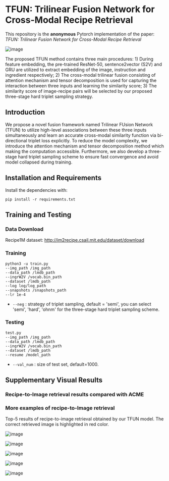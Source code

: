 # TFUN: Trilinear Fusion Network for Cross-Modal Recipe Retrieval

This repository is the **anonymous** Pytorch implementation of the paper: *TFUN: Trilinear Fusion Network for Cross-Modal Recipe Retrieval* 

![image](https://github.com/ACM-MM2021/TFUN-pytorch/blob/main/img/framework.png)

The proposed TFUN method contains three main procedures: 1) During feature embedding, the pre-trained ResNet-50, sentence2vector (S2V) and GRU are utilized to extract embedding of the image, instruction and ingredient respectively; 2) The cross-modal trilinear fusion consisting of attention mechanism and tensor decomposition is used for capturing the interaction between three inputs and learning the similarity score; 3) The similarity score of image-recipe pairs will be selected by our proposed three-stage hard triplet sampling strategy.

## Introduction

We propose a novel fusion framework named Trilinear FUsion Network (TFUN) to utilize high-level associations between these three inputs simultaneously and learn an accurate cross-modal similarity function via bi-directional triplet loss explicitly. To reduce the model complexity, we introduce the attention mechanism and tensor decomposition method which making the computation accessible. Furthermore, we also develop a three-stage hard triplet sampling scheme to ensure fast convergence and avoid model collapsed during training.

## Installation and Requirements

Install the dependencies with:

```shell
pip install -r requirements.txt
```

## Training and Testing

### Data Download

Recipe1M dataset: http://im2recipe.csail.mit.edu/dataset/download

### Training

```shell
python3 -u train.py
--img_path /img_path
--data_path /lmdb_path
--ingrW2V /vocab.bin_path
--dataset /lmdb_path
--log log/log_path
--snapshots /snapshots_path
--lr 1e-4 
```

* `--neg` : strategy of triplet sampling, default = 'semi', you can select 'semi', 'hard', 'ohnm' for the three-stage hard triplet sampling scheme.

### Testing

```shell
test.py
--img_path /img_path
--data_path /lmdb_path
--ingrW2V /vocab.bin_path
--dataset /lmdb_path
--resume /model_path
```

* `--val_num` : size of test set, default=1000.

## Supplementary Visual Results

### Recipe-to-Image retrieval results compared with ACME



### More examples of recipe-to-Image retrieval

Top-5 results of recipe-to-image retrieval obtained by our TFUN model. The correct retrieved image is highlighted in red color.

![image](https://github.com/ACM-MM2021/TFUN-pytorch/blob/main/img/t2i_0.png)

![image](https://github.com/ACM-MM2021/TFUN-pytorch/blob/main/img/t2i_1.png)

![image](https://github.com/ACM-MM2021/TFUN-pytorch/blob/main/img/t2i_2.png)

![image](https://github.com/ACM-MM2021/TFUN-pytorch/blob/main/img/t2i_3.png)

![image](https://github.com/ACM-MM2021/TFUN-pytorch/blob/main/img/t2i_4.png)

### 



